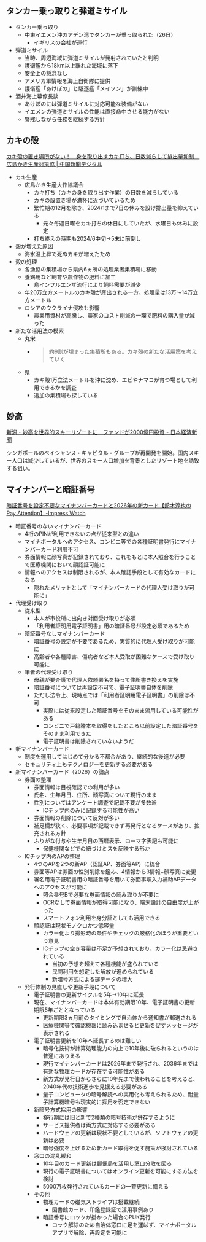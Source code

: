 ## タンカー乗っ取りと弾道ミサイル

- タンカー乗っ取り
  - 中東イエメン沖のアデン湾でタンカーが乗っ取られた（26日）
    - イギリスの会社が運行
- 弾道ミサイル
  - 当時、周辺海域に弾道ミサイルが発射されていたと判明
  - 護衛艦から18km以上離れた海域に落下
  - 安全上の懸念なし
  - アメリカ軍情報を海上自衛隊に提供
  - 護衛艦「あけぼの」と駆逐艦「メイソン」が訓練中
- 酒井海上幕僚長談
  - あけぼのには弾道ミサイルに対応可能な装備がない
  - イエメンの弾道ミサイルの性能は直接命中させる能力がない
  - 警戒しながら任務を継続する方針

## カキの殻

[カキ殻の置き場所がない！　身を取り出すカキ打ち、日数減らして排出量抑制　広島かき生産対策協 | 中国新聞デジタル](https://www.chugoku-np.co.jp/articles/-/390759)

- カキ生産
  - 広島かき生産大作協議会
    - カキ打ち（カキの身を取り出す作業）の日数を減らしている
    - カキの殻置き場が満杯に近づいているため
    - 繁忙期の12月を除き、2024/1まで7日の休みを設け排出量を抑えている
      - 元々毎週日曜をカキ打ちの休日にしていたが、水曜日も休みに設定
    - 打ち終えの時期も2024/6中旬→5末に前倒し
- 殻が増えた原因
  - 海水温上昇で死ぬカキが増えたため
- 殻の処理
  - 各漁協の集積場から県内6ヵ所の処理業者集積場に移動
  - 養鶏用など飼育や農作物の肥料に加工
    - 鳥インフルエンザ流行により飼料需要が減少
  - 年20万立方メートルのカキ殻が産出される一方、処理量は13万～14万立方メートル
  - ロシアのウクライナ侵攻も影響
    - 農業用資材が高騰し、農家のコスト削減の一環で肥料の購入量が減った
- 新たな活用法の模索
  - 丸栄
    - > 約9割が埋まった集積所もある。カキ殻の新たな活用策を考えていく
  - 県
    - カキ殻1万立法メートルを沖に沈め、エビやナマコが育つ場として利用できるかを調査
    - 追加の集積場も探している

## 妙高

[新潟・妙高を世界的スキーリゾートに　ファンドが2000億円投資 - 日本経済新聞](https://www.nikkei.com/article/DGXZQOCC215F50R21C23A1000000/)

シンガポールのペイシャンス・キャピタル・グループが再開発を開始。国内スキー人口は減少しているが、世界のスキー人口増加を背景としたリゾート地を誘致する狙い。

## マイナンバーと暗証番号

[暗証番号を設定不要なマイナンバーカードと2026年の新カード【鈴木淳也のPay Attention】-Impress Watch](https://www.watch.impress.co.jp/docs/series/suzukij/1550137.html)

- 暗証番号のないマイナンバーカード
  - 4桁のPINが利用できないの点が従来型との違い
  - マイナポータルへのアクセス、コンビニ等での各種証明書発行にマイナンバーカード利用不可
  - 券面情報に顔写真が記録されており、これをもとに本人照合を行うことで医療機関において顔認証可能に
  - 情報へのアクセスは制限されるが、本人確認手段として有効なカードになる
    - 隠れたメリットとして「マイナンバーカードの代理人受け取りが可能に」
- 代理受け取り
  - 従来型
    - 本人が市役所に出向き対面受け取りが必須
    - 「利用者証明用電子証明書」用の暗証番号が設定必須であるため
  - 暗証番号なしマイナンバーカード
    - 暗証番号の設定が不要であるため、実質的に代理人受け取りが可能に
    - 高齢者や各種障害、傷病者など本人受取が困難なケースで受け取り可能に
  - 筆者の代理受け取り
    - 母親が要介護で代理人依頼署名を持って住所書き換えを実施
    - 暗証番号については再設定不可で、電子証明書自体を削除
    - ただし法令上、現時点では「利用者証明用電子証明書」の削除は不可
      - 実際には従来設定した暗証番号をそのまま流用している可能性がある
      - コンビニで戸籍謄本を取得をしたところ以前設定した暗証番号をそのまま利用できた
      - 電子証明書は削除されていないようだ
- 新マイナンバーカード
  - 制度を運用してはじめて分かる不都合があり、継続的な後進が必要
  - セキュリティ上もテクノロジーを更新する必要がある
- 新マイナンバーカード（2026）の論点
  - 券面の整理
    - 券面情報は目視確認での利用が多い
    - 氏名、生年月日、住所、顔写真について現行のまま
    - 性別についてはアンケート調査で記載不要が多数派
      - ICチップ内のみに記録する可能性が高い
    - 券面情報の削除について反対が多い
    - 補足欄が狭く、必要事項が記載できず再発行となるケースがあり、拡充される方針
    - ふりがな付与や生年月日の西暦表示、ローマ字表記も可能に
      - 保健機関などでの紐づけミスを反映する形か
  - ICチップ内のAPの整理
    - 4つのAPを2つの新AP（認証AP、券面等AP）に統合
    - 券面等APは券面の性別削除を鑑み、4情報から3情報+顔写真に変更
    - 署名用電子証明書用の暗証番号を用いて券面事項入力補助APデータへのアクセスが可能に
      - 照合番号Bで必要な券面情報の読み取りが不要に
      - OCRなしで券面情報が取得可能になり、端末設計の自由度が上がった
      - スマートフォン利用を身分証としても活用できる
    - 顔認証は現状モノクロかつ低容量
      - カラー化より撮影時の条件やチェックの厳格化のほうが重要という意見
      - ICチップの空き容量は不足が予想されており、カラー化は忌避されている
        - 当初の予想を超えて各種機能が盛られている
        - 民間利用を想定した解放が進められている
        - 新暗号方式による鍵データの増大
  - 発行体制の見直しや更新手段について
    - 電子証明書の更新サイクルを5年→10年に延長
    - 現在、マイナンバーカードは本体有効期限10年、電子証明書の更新期限5年ごととなっている
      - 更新期限3ヵ月前のタイミングで自治体から通知書が郵送される
      - 医療機関等で確認機器に読み込ませると更新を促すメッセージが表示される
    - 電子証明書更新を10年へ延長するのは難しい
      - 暗号化技術が計算処理能力の向上で10年後に破られるというのは普通にありえる
      - 現行マイナンバーカードは2026年まで発行され、2036年までは有効な物理カードが存在する可能性がある
      - 新方式が発行日からさらに10年先まで使われることを考えると、2040年代の技術進歩を見据える必要がある
      - 量子コンピュータの暗号解読への実用化も考えられるため、耐量子計算機暗号も現実的に採用を否定できない
    - 新暗号方式採用の影響
      - 移行期には旧と新で2種類の暗号技術が併存するように
      - サービス提供者は両方式に対応する必要がある
      - ハードウェアの更新は現状不要としているが、ソフトウェアの更新は必要
      - 暗号強度を上げるため新カード取得を促す施策が検討されている
    - 窓口の混乱緩和
      - 10年目のカード更新は郵便局を活用し窓口分散を図る
      - 現行の電子証明書についてはオンライン更新を可能にする方法を検討
      - 5000万枚発行されているカードの一斉更新に備える
    - その他
      - 物理カードの磁気ストライプは搭載継続
        - 図書館カード、印鑑登録証で活用事例あり
      - 暗証番号にロックが掛かった場合のPUK発行
        - ロック解除のため自治体窓口に足を運ばず、マイナポータルアプリで解除、再設定を可能に
